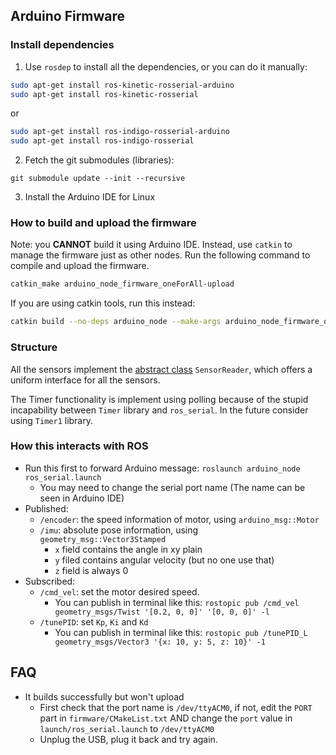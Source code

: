 ## Arduino Firmware

### Install dependencies

1. Use `rosdep` to install all the dependencies, or you can do it manually:

```bash
sudo apt-get install ros-kinetic-rosserial-arduino
sudo apt-get install ros-kinetic-rosserial
```
or
```bash
sudo apt-get install ros-indigo-rosserial-arduino
sudo apt-get install ros-indigo-rosserial
```

2. Fetch the git submodules (libraries):
```
git submodule update --init --recursive
```

3. Install the Arduino IDE for Linux

### How to build and upload the firmware

Note: you **CANNOT** build it using Arduino IDE. Instead, use `catkin` to manage the firmware just as other nodes. Run the following command to compile and upload the firmware.

```bash
catkin_make arduino_node_firmware_oneForAll-upload
```

If you are using catkin tools, run this instead:
```bash
catkin build --no-deps arduino_node --make-args arduino_node_firmware_oneForAll-upload
```

### Structure

All the sensors implement the [abstract class](http://en.cppreference.com/w/cpp/language/abstract_class) `SensorReader`, which offers a uniform interface for all the sensors.

The Timer functionality is implement using polling because of the stupid incapability between `Timer` library and `ros_serial`. In the future consider using `Timer1` library.

### How this interacts with ROS

- Run this first  to forward Arduino message: `roslaunch arduino_node ros_serial.launch`
    - You may need to change the serial port name (The name can be seen in Arduino IDE)
- Published:
    - `/encoder`: the speed information of motor, using `arduino_msg::Motor`
    - `/imu`: absolute pose information, using `geometry_msg::Vector3Stamped`
        - `x` field contains the angle in xy plain
        - `y` filed contains angular velocity (but no one use that)
        - `z` field is always 0
- Subscribed:
    - `/cmd_vel`: set the motor desired speed.
        - You can publish in terminal like this: `rostopic pub /cmd_vel geometry_msgs/Twist '[0.2, 0, 0]' '[0, 0, 0]' -l`
    - `/tunePID`: set `Kp`, `Ki` and `Kd`
        - You can publish in terminal like this: `rostopic pub /tunePID_L geometry_msgs/Vector3 '{x: 10, y: 5, z: 10}' -1`

## FAQ

- It builds successfully but won't upload
    - First check that the port name is `/dev/ttyACM0`, if not, edit the `PORT` part in `firmware/CMakeList.txt` AND change the `port` value in `launch/ros_serial.launch` to `/dev/ttyACM0`
    - Unplug the USB, plug it back and try again.
    
